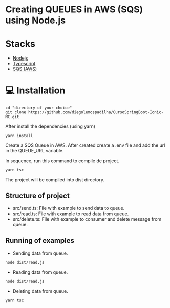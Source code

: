 # Creating QUEUES in AWS (SQS) using Node.js

# Stacks
- [Nodejs](https://nodejs.org/)
- [Typescript](https://www.typescriptlang.org/)
- [SQS (AWS)](https://aws.amazon.com/pt/sqs/)

# 💻 Installation
 ```shell
cd "directory of your choice"
git clone https://github.com/diegolemospadilha/CursoSpringBoot-Ionic-MC.git
```

After install the dependencies (using yarn)
```shell
yarn install
```

Create a SQS Queue in AWS. After created create a .env file and add the url in the QUEUE_URL variable.

In sequence, run this command to compile de project.
```shell
yarn tsc
```

The project will be compiled into dist directory.

## Structure of project

 - src/send.ts: File with example to send data to queue.
 - src/read.ts: File with example to read data from queue.
 - src/delete.ts: File with example to consumer and delete message from queue.

## Running of examples

* Sending data from queue.
```shell
node dist/read.js
```

* Reading data from queue.
```shell
node dist/read.js
```

* Deleting data from queue.
```shell
yarn tsc
```